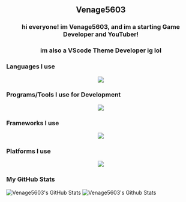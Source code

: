 <h2 align="center">Venage5603</h2>

<h3 align="center">hi everyone! im Venage5603, and im a starting Game Developer and YouTuber!</h3>
<h3 align="center">im also a VScode Theme Developer ig lol</h3>
<h3>Languages I use</h3>

<p align="center">
  <a href="https://skillicons.dev">
    <img src="https://skillicons.dev/icons?i=c,cs,cpp,md,html" />
  </a>
</p>

<h3>Programs/Tools I use for Development</h3>

<p align="center">
  <a href="https://skillicons.dev">
    <img src="https://skillicons.dev/icons?i=git,unreal,vscode,cmake,nodejs" />
  </a>
</p>

<h3>Frameworks I use</h3>

<p align="center">
  <a href="https://skillicons.dev">
    <img src="https://skillicons.dev/icons?i=dotnet,yarn" />
  </a>
</p>

<h3>Platforms I use</h3>

<p align="center">
  <a href="https://skillicons.dev">
    <img src="https://skillicons.dev/icons?i=discord,github,twitter,windows" />
  </a>
</p>

<h3>My GitHub Stats</h3>

![Venage5603's GitHub Stats](https://my-readme-stats-one.vercel.app/api?username=Venage5603&show_icons=true&theme=gotham)
![Venage5603's Github Stats](https://my-readme-stats-one.vercel.app/api/top-langs/?username=Venage5603&layout=compact&theme=gotham)
